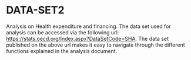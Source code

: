 # DATA-SET2
Analysis on Health expenditure and financing.
The data set used for analysis can be accessed via the following url: https://stats.oecd.org/Index.aspx?DataSetCode=SHA.
The data set published on the above url makes it easy to navigate through the different functions explained in the analysis document.

